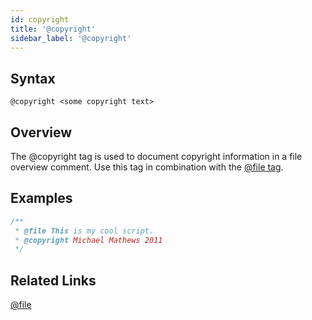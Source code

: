 ```yaml
---
id: copyright
title: '@copyright'
sidebar_label: '@copyright'
---
```


## Syntax

`@copyright <some copyright text>`

## Overview

The @copyright tag is used to document copyright information in a file overview comment. Use this tag in combination with the [@file tag](./file.md).

## Examples

```js
/**
 * @file This is my cool script.
 * @copyright Michael Mathews 2011
 */
```

## Related Links

[@file](./file.md)
